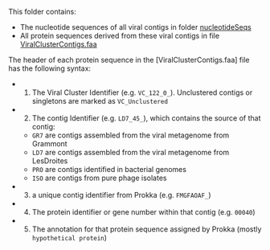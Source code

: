This folder contains: 
  * The nucleotide sequences of all viral contigs in folder [nucleotideSeqs](./nucleotideSeqs)
  * All protein sequences derived from these viral contigs in file [ViralClusterContigs.faa](./ViralClusterContigs.faa)
  
The header of each protein sequence in the [ViralClusterContigs.faa] file has the following syntax:
  * 1. The Viral Cluster Identifier (e.g. `VC_122_0_`). Unclustered contigs or singletons are marked as `VC_Unclustered`
  * 2. The contig Identifier (e.g. `LD7_45_`), which contains the source of that contig: 
      * `GR7` are contigs assembled from the viral metagenome from Grammont
      * `LD7` are contigs assembled from the viral metagenome from LesDroites
      * `PRO` are contigs identified in bacterial genomes
      * `ISO` are contigs from pure phage isolates 
  * 3. a unique contig identifier from Prokka (e.g. `FMGFAOAF_`)
  * 4. The protein identifier or gene number within that contig (e.g. `00040`)
  * 5. The annotation for that protein sequence assigned by Prokka (mostly `hypothetical protein`)
  
